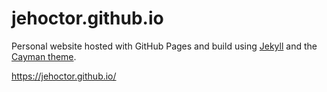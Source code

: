 # jehoctor.github.io
Personal website hosted with GitHub Pages and build using [Jekyll](https://jekyllrb.com/) and the [Cayman theme](https://github.com/pages-themes/cayman).

https://jehoctor.github.io/
